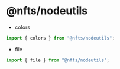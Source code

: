 # @nfts/nodeutils

- colors

```js
import { colors } from "@nfts/nodeutils";
```


- file

```js
import { file } from "@nfts/nodeutils";
```
